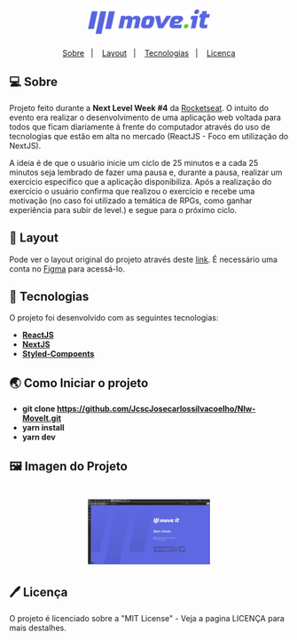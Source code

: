 <h1 align="center">
  <img alt="moveit" title="moveit" src="public/logo-full.svg" width="220px" />
</h1>

<p align="center">
 <a href="#-about">Sobre</a>&nbsp;&nbsp;&nbsp;|&nbsp;&nbsp;&nbsp; 
 <a href="#-layout">Layout</a>&nbsp;&nbsp;&nbsp;|&nbsp;&nbsp;&nbsp;
 <a href="#-tech">Tecnologias</a>&nbsp;&nbsp;&nbsp;|&nbsp;&nbsp;&nbsp;
 <a href="#-license">Licença</a>
</p>



## 💻 Sobre

Projeto feito durante a <strong>Next Level Week #4</strong> da <a href="http://app.rocketseat.com.br">Rocketseat</a>. O intuito do evento era  realizar o desenvolvimento de uma aplicação web voltada para todos que ficam diariamente á frente do computador através do uso de tecnologias que estão em alta no mercado (ReactJS - Foco em utilização do NextJS).

A ideia é de que o usuário inicie  um ciclo de 25 minutos e a  cada 25 minutos  seja lembrado de fazer uma pausa e, durante a pausa, realizar um exercício específico que a aplicação disponibiliza. Após a realização do exercício o usuário confirma que realizou o exercício e recebe uma motivação (no caso foi utilizado a temática de RPGs, como ganhar experiência para subir de level.) e segue para o próximo ciclo.

## 🎨 Layout

<pd>
  Pode ver o layout original do projeto através deste <a href="https://www.figma.com/file/ge20pu3ofMOKoliUyKx1Nl/Move.it-1.0/" alt="Link para o layout">link</a>. É necessário uma conta no <a href="https://figma.com/" alt="Homepage do Figma">Figma</a> para acessá-lo.
</p>

## 🚀 Tecnologias

O projeto foi desenvolvido com as seguintes tecnologias:

- **[ReactJS](https://developer.mozilla.org/en-US/docs/Glossary/HTML)**
- **[NextJS](https://sass-lang.com/documentation/syntax)**
- **[Styled-Compoents](https://sass-lang.com/documentation/syntax)**


## 🌏 Como Iniciar o projeto

- **git clone https://github.com/JcscJosecarlossilvacoelho/Nlw-MoveIt.git**
- **yarn install**
- **yarn dev**

## 🖼️ Imagen do Projeto

<h1 align="center">
  <img alt="moveit" title="moveit" src="public/2021-03-03_12h01_42.png" width="220px" />
</h1>


## 🖊️ Licença

O projeto é licenciado sobre a "MIT License" - Veja a pagina LICENÇA para mais destalhes.
